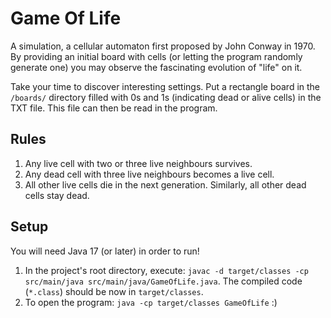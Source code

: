 # Game Of Life
A simulation, a cellular automaton first proposed by John Conway in 1970. By providing an initial board with cells (or letting the program randomly generate one) you may observe the fascinating evolution of "life" on it.

Take your time to discover interesting settings. Put a rectangle board in the `/boards/` directory filled with 0s and 1s (indicating dead or alive cells) in the TXT file. This file can then be read in the program.

## Rules
1. Any live cell with two or three live neighbours survives.
2. Any dead cell with three live neighbours becomes a live cell.
3. All other live cells die in the next generation. Similarly, all other dead cells stay dead.

## Setup
You will need Java 17 (or later) in order to run!

1. In the project's root directory, execute: `javac -d target/classes -cp src/main/java src/main/java/GameOfLife.java`. The compiled code (`*.class`) should be now in `target/classes`.
2. To open the program: `java -cp target/classes GameOfLife` :)
